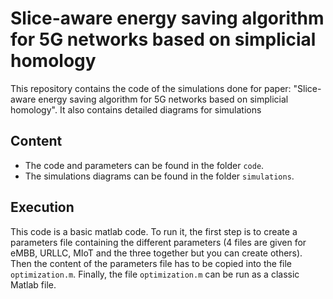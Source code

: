 # Slice-aware energy saving algorithm for 5G networks based on simplicial homology

This repository contains the code of the simulations done for paper: "Slice-aware energy saving algorithm for 5G networks based on simplicial homology". It also contains detailed diagrams for simulations

## Content
* The code and parameters can be found in the folder `code`.
* The simulations diagrams can be found in the folder `simulations`.


## Execution
This code is a basic matlab code. To run it, the first step is to create a parameters file containing the different parameters (4 files are given for eMBB, URLLC, MIoT and the three together but you can create others). Then the content of the parameters file has to be copied into the file `optimization.m`. Finally, the file `optimization.m` can be run as a classic Matlab file.